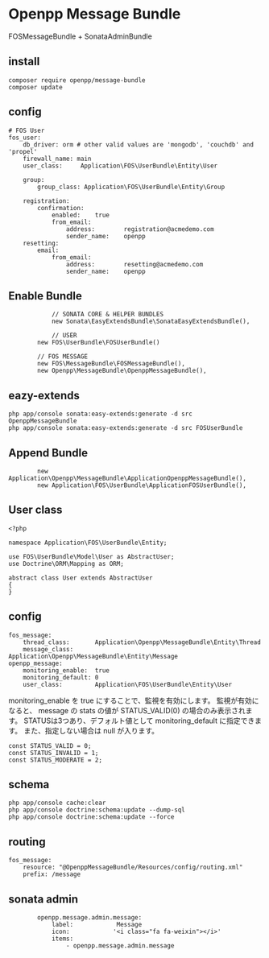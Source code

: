 # Openpp Message Bundle

FOSMessageBundle + SonataAdminBundle

install
--------

    composer require openpp/message-bundle
    composer update

config
------

	# FOS User
	fos_user:
	    db_driver: orm # other valid values are 'mongodb', 'couchdb' and 'propel'
	    firewall_name: main
	    user_class:     Application\FOS\UserBundle\Entity\User
	
	    group:
	        group_class: Application\FOS\UserBundle\Entity\Group
	
	    registration:
	        confirmation:
	            enabled:    true
	            from_email:
	                address:        registration@acmedemo.com
	                sender_name:    openpp
	    resetting:
	        email:
	            from_email:
	                address:        resetting@acmedemo.com
	                sender_name:    openpp

Enable Bundle
-------------

				// SONATA CORE & HELPER BUNDLES
				new Sonata\EasyExtendsBundle\SonataEasyExtendsBundle(),
				
				// USER
            new FOS\UserBundle\FOSUserBundle()
				
            // FOS MESSAGE
            new FOS\MessageBundle\FOSMessageBundle(),
            new Openpp\MessageBundle\OpenppMessageBundle(),


eazy-extends
------------

    php app/console sonata:easy-extends:generate -d src OpenppMessageBundle
    php app/console sonata:easy-extends:generate -d src FOSUserBundle


Append Bundle
-------------

            new Application\Openpp\MessageBundle\ApplicationOpenppMessageBundle(),
            new Application\FOS\UserBundle\ApplicationFOSUserBundle(),
            
User class
-----------

	<?php
	
	namespace Application\FOS\UserBundle\Entity;
	
	use FOS\UserBundle\Model\User as AbstractUser;
	use Doctrine\ORM\Mapping as ORM;
	
	abstract class User extends AbstractUser
	{
	}


config
------

    fos_message:
        thread_class:       Application\Openpp\MessageBundle\Entity\Thread
        message_class:      Application\Openpp\MessageBundle\Entity\Message
    openpp_message:
        monitoring_enable:  true
        monitoring_default: 0
        user_class:         Application\FOS\UserBundle\Entity\User


monitoring_enable を true にすることで、監視を有効にします。
監視が有効になると、 message の stats の値が STATUS_VALID(0) の場合のみ表示されます。
STATUSは3つあり、デフォルト値として monitoring_default に指定できます。
また、指定しない場合は null が入ります。

    const STATUS_VALID = 0;
    const STATUS_INVALID = 1;
    const STATUS_MODERATE = 2;

schema
------

    php app/console cache:clear
    php app/console doctrine:schema:update --dump-sql
    php app/console doctrine:schema:update --force

routing
--------

    fos_message:
        resource: "@OpenppMessageBundle/Resources/config/routing.xml"
        prefix: /message

sonata admin
------------

            openpp.message.admin.message:
                label:            Message
                icon:            '<i class="fa fa-weixin"></i>'
                items:
                    - openpp.message.admin.message